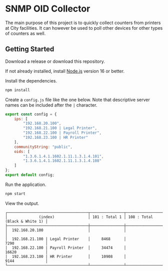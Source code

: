 # SNMP OID Collector

The main purpose of this project is to quickly collect counters from printers at City facilities.
It can however be used to poll other devices for other types of counters as well.

## Getting Started

Download a release or download this repository.

If not already installed, install [Node.js](https://nodejs.org/) version 16 or better.

Install the dependencies.

```sh
npm install
```

Create a `config.js` file like the one below.
Note that descriptive server names can be included after the `|` character.

```javascript
export const config = {
    ips: [
        "192.168.20.100",
        "192.168.21.100 | Legal Printer",
        "192.168.22.100 | Payroll Printer",
        "192.168.23.100 | HR Printer"
    ],
    communityString: "public",
    oids: [
        "1.3.6.1.4.1.1602.1.11.1.3.1.4.101",
        "1.3.6.1.4.1.1602.1.11.1.3.1.4.108"
    ]
};
export default config;
```

Run the application.

```sh
npm start
```

View the output.

```
┌────────────────────────────────────┬───────────────┬───────────────────────────────┐
│              (index)               │ 101 : Total 1 │ 108 : Total (Black & White 1) │
├────────────────────────────────────┼───────────────┼───────────────────────────────┤
│  192.168.20.100                    │               │                               │
│  192.168.21.100 | Legal Printer    │     8468      │             7290              │
│  192.168.22.100 | Payroll Printer  │     34474     │             16620             │
│  192.168.23.100 | HR Printer       │     10908     │             9144              │
└────────────────────────────────────┴───────────────┴───────────────────────────────┘
```